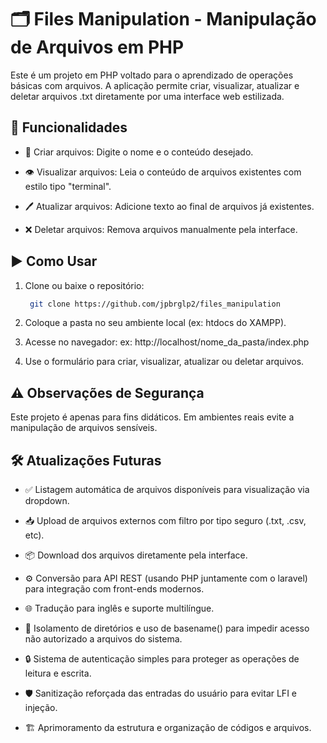 # 🗂️ Files Manipulation - Manipulação de Arquivos em PHP

Este é um projeto em PHP voltado para o aprendizado de operações básicas com arquivos. A aplicação permite criar, visualizar, atualizar e deletar arquivos .txt diretamente por uma interface web estilizada.

## 🚀 Funcionalidades

- 📄 Criar arquivos: Digite o nome e o conteúdo desejado.

- 👁️ Visualizar arquivos: Leia o conteúdo de arquivos existentes com estilo tipo "terminal".

- 🖊️ Atualizar arquivos: Adicione texto ao final de arquivos já existentes.

- ❌ Deletar arquivos: Remova arquivos manualmente pela interface.

## ▶️ Como Usar

1. Clone ou baixe o repositório:
   ```bash
    git clone https://github.com/jpbrglp2/files_manipulation

2. Coloque a pasta no seu ambiente local (ex: htdocs do XAMPP).

3. Acesse no navegador:
   ex: http://localhost/nome_da_pasta/index.php
   
5. Use o formulário para criar, visualizar, atualizar ou deletar arquivos.

## ⚠️ Observações de Segurança

Este projeto é apenas para fins didáticos. Em ambientes reais evite a manipulação de arquivos sensíveis.

## 🛠️ Atualizações Futuras

- ✅ Listagem automática de arquivos disponíveis para visualização via dropdown.

- 📥 Upload de arquivos externos com filtro por tipo seguro (.txt, .csv, etc).

- 📦 Download dos arquivos diretamente pela interface.

- ⚙️ Conversão para API REST (usando PHP juntamente com o laravel) para integração com front-ends modernos.

- 🌐 Tradução para inglês e suporte multilíngue.

- 🔐 Isolamento de diretórios e uso de basename() para impedir acesso não autorizado a arquivos do sistema.

- 🔒 Sistema de autenticação simples para proteger as operações de leitura e escrita.

- 🛡️ Sanitização reforçada das entradas do usuário para evitar LFI e injeção.
  
- 🏗 Aprimoramento da estrutura e organização de códigos e arquivos.
